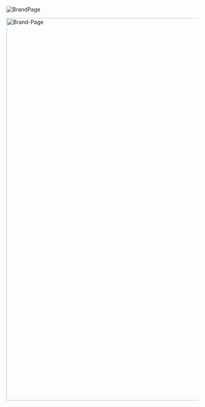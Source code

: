 ![BrandPage](https://github.com/user-attachments/assets/f404d74e-e245-48a2-9691-a7b545bce264)

<img src="https://socialify.git.ci/SagarWagdare/Brand-Page/image?language=1&name=1&pattern=Solid&theme=Dark" alt="Brand-Page" width="1000" height="auto" />
